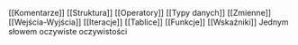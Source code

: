 [[Komentarze]]
[[Struktura]]
[[Operatory]]
[[Typy danych]]
[[Zmienne]]
[[Wejścia-Wyjścia]]
[[Iteracje]]
[[Tablice]]
[[Funkcje]]
[[Wskaźniki]]
Jednym słowem oczywiste oczywistości